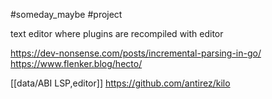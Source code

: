 #someday_maybe #project

text editor where plugins are recompiled with editor

https://dev-nonsense.com/posts/incremental-parsing-in-go/
https://www.flenker.blog/hecto/

[[data/ABI LSP,editor]]
https://github.com/antirez/kilo